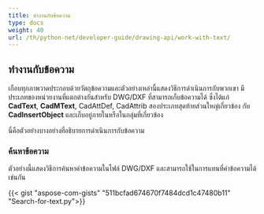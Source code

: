 ```yaml
---
title: ทำงานกับข้อความ
type: docs
weight: 40
url: /th/python-net/developer-guide/drawing-api/work-with-text/
---
```


## **ทำงานกับข้อความ**

เกือบทุกภาพวาดประกอบด้วยวัตถุข้อความและตัวอย่างเหล่านี้แสดงวิธีการดำเนินการกับพวกเขา 
มีประเภทของหน่วยงานที่แตกต่างกันสำหรับ DWG/DXF ที่สามารถเก็บข้อความได้ ซึ่งได้แก่ **CadText**, **CadMText**, CadAttDef, CadAttrib สองประเภทสุดท้ายส่วนใหญ่เกี่ยวข้อง 
กับ **CadInsertObject** และเก็บอยู่ภายในหรือในกลุ่มที่เกี่ยวข้อง

นี่คือตัวอย่างบางอย่างที่อธิบายการดำเนินการกับข้อความ

### **ค้นหาข้อความ**

ตัวอย่างนี้แสดงวิธีการค้นหาค่าข้อความในไฟล์ DWG/DXF และสามารถใช้ในการแทนที่ค่าข้อความได้เช่นกัน

{{< gist "aspose-com-gists" "511bcfad674670f7484dcd1c47480b11" "Search-for-text.py">}}
